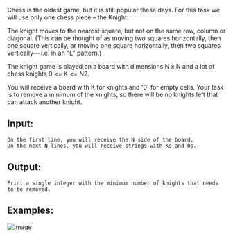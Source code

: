 Chess is the oldest game, but it is still popular these days. For this task we will use only one chess piece – the Knight. 

The knight moves to the nearest square, but not on the same row, column or diagonal. (This can be thought of as moving two squares horizontally, then one square vertically, or moving one square horizontally, then two squares vertically— i.e. in an "L" pattern.) 

The knight game is played on a board with dimensions N x N and a lot of chess knights 0 <= K <= N2. 

You will receive a board with K for knights and '0' for empty cells. Your task is to remove a minimum of the knights, so there will be no knights left that can attack another knight. 

## Input:

	On the first line, you will receive the N side of the board.
	On the next N lines, you will receive strings with Ks and 0s.
	
## Output:

	Print a single integer with the minimum number of knights that needs to be removed.

## Examples:

![image](https://user-images.githubusercontent.com/45227327/213918000-193ae955-b305-4708-a272-8d40783a7585.png)
